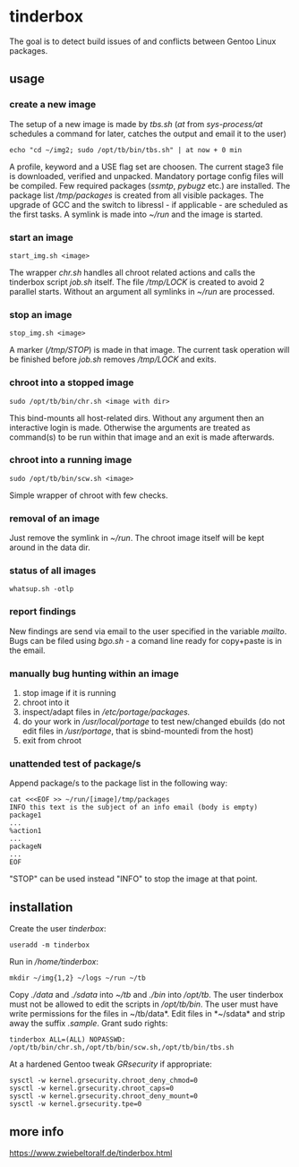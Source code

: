 # tinderbox
The goal is to detect build issues of and conflicts between Gentoo Linux packages.

## usage
### create a new image
The setup of a new image is made by *tbs.sh* (*at* from *sys-process/at* schedules a command for later, catches the output and email it to the user)
    
    echo "cd ~/img2; sudo /opt/tb/bin/tbs.sh" | at now + 0 min

A profile, keyword and a USE flag set are choosen.
The current stage3 file is downloaded, verified and unpacked.
Mandatory portage config files will be compiled.
Few required packages (*ssmtp*, *pybugz* etc.) are installed.
The package list */tmp/packages* is created from all visible packages.
The upgrade of GCC and the switch to libressl - if applicable - are scheduled as the first tasks.
A symlink is made into *~/run* and the image is started.

### start an image
    
    start_img.sh <image>

The wrapper *chr.sh* handles all chroot related actions and calls the tinderbox script *job.sh* itself.
The file */tmp/LOCK* is created to avoid 2 parallel starts.
Without an argument all symlinks in *~/run* are processed.

### stop an image

    stop_img.sh <image>

A marker (*/tmp/STOP*) is made in that image.
The current task operation will be finished before *job.sh* removes */tmp/LOCK* and exits.

### chroot into a stopped image
    
    sudo /opt/tb/bin/chr.sh <image with dir>

This bind-mounts all host-related dirs. Without any argument then an interactive login is made. Otherwise the arguments are treated as command(s) to be run within that image and an exit is made afterwards.

### chroot into a running image
    
    sudo /opt/tb/bin/scw.sh <image>

Simple wrapper of chroot with few checks.

### removal of an image
Just remove the symlink in *~/run*.
The chroot image itself will be kept around in the data dir.

### status of all images

    whatsup.sh -otlp

### report findings
New findings are send via email to the user specified in the variable *mailto*.
Bugs can be filed using *bgo.sh* - a comand line ready for copy+paste is in the email.

### manually bug hunting within an image
1. stop image if it is running
2. chroot into it
3. inspect/adapt files in */etc/portage/packages.*
4. do your work in */usr/local/portage* to test new/changed ebuilds (do not edit files in */usr/portage*, that is sbind-mountedi from the host)
5. exit from chroot

### unattended test of package/s
Append package/s to the package list in the following way:
    
    cat <<<EOF >> ~/run/[image]/tmp/packages
    INFO this text is the subject of an info email (body is empty)
    package1
    ...
    %action1
    ...
    packageN
    ...
    EOF

"STOP" can be used instead "INFO" to stop the image at that point.

## installation
Create the user *tinderbox*:

    useradd -m tinderbox
Run in */home/tinderbox*:

    mkdir ~/img{1,2} ~/logs ~/run ~/tb
Copy *./data* and *./sdata* into *~/tb* and *./bin* into */opt/tb*.
The user tinderbox must not be allowed to edit the scripts in */opt/tb/bin*.
The user must have write permissions for the files in ~/tb/data*.
Edit files in *~/sdata* and strip away the suffix *.sample*.
Grant sudo rights:

    tinderbox ALL=(ALL) NOPASSWD: /opt/tb/bin/chr.sh,/opt/tb/bin/scw.sh,/opt/tb/bin/tbs.sh

At a hardened Gentoo tweak *GRsecurity* if appropriate:

    sysctl -w kernel.grsecurity.chroot_deny_chmod=0
    sysctl -w kernel.grsecurity.chroot_caps=0
    sysctl -w kernel.grsecurity.chroot_deny_mount=0
    sysctl -w kernel.grsecurity.tpe=0

## more info
https://www.zwiebeltoralf.de/tinderbox.html

